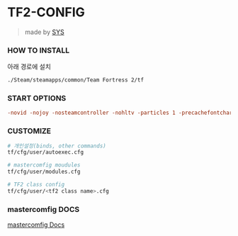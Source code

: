 # TF2-CONFIG

> made by [SYS](https://steamcommunity.com/profiles/76561198206033049/)



### HOW TO INSTALL

아래 경로에 설치

```bash
./Steam/steamapps/common/Team Fortress 2/tf
```



### START OPTIONS

```cfg
-novid -nojoy -nosteamcontroller -nohltv -particles 1 -precachefontchars -noquicktime
```



### CUSTOMIZE

```bash
# 개인설정(binds, other commands)
tf/cfg/user/autoexec.cfg

# mastercomfig moudules
tf/cfg/user/modules.cfg

# TF2 class config
tf/cfg/user/<tf2 class name>.cfg
```



### mastercomfig DOCS

[mastercomfig Docs](https://docs.mastercomfig.com/en/stable/)
